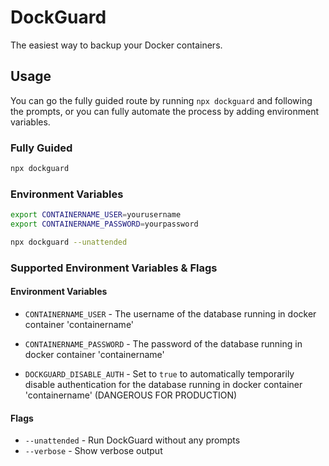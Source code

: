 # DockGuard

The easiest way to backup your Docker containers.

## Usage

You can go the fully guided route by running `npx dockguard` and following the prompts, or you can fully automate the process by adding environment variables.

### Fully Guided

```bash
npx dockguard
```

### Environment Variables

```bash
export CONTAINERNAME_USER=yourusername
export CONTAINERNAME_PASSWORD=yourpassword

npx dockguard --unattended
```

### Supported Environment Variables & Flags

#### Environment Variables

- `CONTAINERNAME_USER` - The username of the database running in docker container 'containername'

- `CONTAINERNAME_PASSWORD` - The password of the database running in docker container 'containername'

- `DOCKGUARD_DISABLE_AUTH` - Set to `true` to automatically temporarily disable authentication for the database running in docker container 'containername' (DANGEROUS FOR PRODUCTION)

#### Flags

- `--unattended` - Run DockGuard without any prompts
- `--verbose` - Show verbose output
